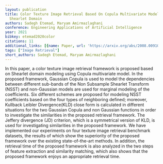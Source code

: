 ```yaml
---
layout: publication
title: Color Texture Image Retrieval Based On Copula Multivariate Modeling In The
  Shearlet Domain
authors: Sadegh Etemad, Maryam Amirmazlaghani
conference: Engineering Applications of Artificial Intelligence
year: 2021
bibkey: etemad2020color
citations: 11
additional_links: [{name: Paper, url: 'https://arxiv.org/abs/2008.00910'}]
tags: ["Image Retrieval"]
short_authors: Sadegh Etemad, Maryam Amirmazlaghani
---
```

In this paper, a color texture image retrieval framework is proposed based on
Shearlet domain modeling using Copula multivariate model. In the proposed
framework, Gaussian Copula is used to model the dependencies between different
sub-bands of the Non Subsample Shearlet Transform (NSST) and non-Gaussian
models are used for marginal modeling of the coefficients. Six different
schemes are proposed for modeling NSST coefficients based on the four types of
neighboring defined; moreover, Kullback Leibler Divergence(KLD) close form is
calculated in different situations for the two Gaussian Copula and non Gaussian
functions in order to investigate the similarities in the proposed retrieval
framework. The Jeffery divergence (JD) criterion, which is a symmetrical
version of KLD, is used for investigating similarities in the proposed
framework. We have implemented our experiments on four texture image retrieval
benchmark datasets, the results of which show the superiority of the proposed
framework over the existing state-of-the-art methods. In addition, the
retrieval time of the proposed framework is also analyzed in the two steps of
feature extraction and similarity matching, which also shows that the proposed
framework enjoys an appropriate retrieval time.
